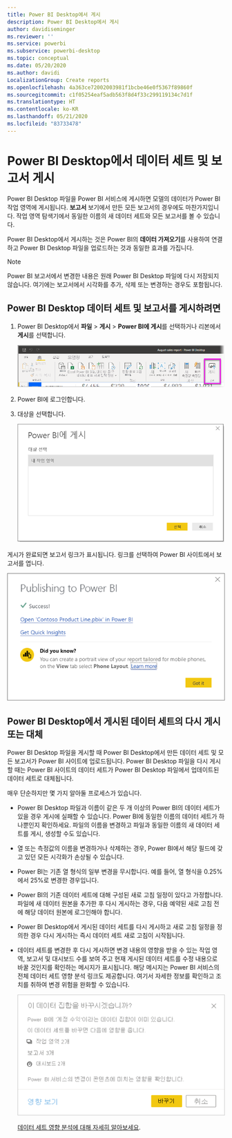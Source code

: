 ```yaml
---
title: Power BI Desktop에서 게시
description: Power BI Desktop에서 게시
author: davidiseminger
ms.reviewer: ''
ms.service: powerbi
ms.subservice: powerbi-desktop
ms.topic: conceptual
ms.date: 05/20/2020
ms.author: davidi
LocalizationGroup: Create reports
ms.openlocfilehash: 4a363ce72002003981f1bcbe46e0f5367f89860f
ms.sourcegitcommit: c1f05254eaf5adb563f8d4f33c299119134c7d1f
ms.translationtype: HT
ms.contentlocale: ko-KR
ms.lasthandoff: 05/21/2020
ms.locfileid: "83733478"
---
```

# <a name="publish-datasets-and-reports-from-power-bi-desktop"></a>Power BI Desktop에서 데이터 세트 및 보고서 게시
Power BI Desktop 파일을 Power BI 서비스에 게시하면 모델의 데이터가 Power BI 작업 영역에 게시됩니다. **보고서** 보기에서 만든 모든 보고서의 경우에도 마찬가지입니다. 작업 영역 탐색기에서 동일한 이름의 새 데이터 세트와 모든 보고서를 볼 수 있습니다.

Power BI Desktop에서 게시하는 것은 Power BI의 **데이터 가져오기**를 사용하여 연결하고 Power BI Desktop 파일을 업로드하는 것과 동일한 효과를 가집니다.

> [!NOTE]
> Power BI 보고서에서 변경한 내용은 원래 Power BI Desktop 파일에 다시 저장되지 않습니다. 여기에는 보고서에서 시각화를 추가, 삭제 또는 변경하는 경우도 포함됩니다.
> 
> 

## <a name="to-publish-a-power-bi-desktop-dataset-and-reports"></a>Power BI Desktop 데이터 세트 및 보고서를 게시하려면
1. Power BI Desktop에서 **파일** \> **게시** \> **Power BI에 게시**를 선택하거나 리본에서 **게시**를 선택합니다.  

   ![게시 단추](media/desktop-upload-desktop-files/pbid_publish_publishbutton.png)

2. Power BI에 로그인합니다.
3. 대상을 선택합니다.

   ![게시 대상 선택](media/desktop-upload-desktop-files/pbid_publish_select_destination.png)

게시가 완료되면 보고서 링크가 표시됩니다. 링크를 선택하여 Power BI 사이트에서 보고서를 엽니다.

![게시 성공 대화 상자](media/desktop-upload-desktop-files/pbid_publish_success.png)

## <a name="republish-or-replace-a-dataset-published-from-power-bi-desktop"></a>Power BI Desktop에서 게시된 데이터 세트의 다시 게시 또는 대체
Power BI Desktop 파일을 게시할 때 Power BI Desktop에서 만든 데이터 세트 및 모든 보고서가 Power BI 사이트에 업로드됩니다. Power BI Desktop 파일을 다시 게시할 때는 Power BI 사이트의 데이터 세트가 Power BI Desktop 파일에서 업데이트된 데이터 세트로 대체됩니다.

매우 단순하지만 몇 가지 알아둘 프로세스가 있습니다.

* Power BI Desktop 파일과 이름이 같은 두 개 이상의 Power BI의 데이터 세트가 있을 경우 게시에 실패할 수 있습니다. Power BI에 동일한 이름의 데이터 세트가 하나뿐인지 확인하세요. 파일의 이름을 변경하고 파일과 동일한 이름의 새 데이터 세트를 게시, 생성할 수도 있습니다.
* 열 또는 측정값의 이름을 변경하거나 삭제하는 경우, Power BI에서 해당 필드에 갖고 있던 모든 시각화가 손상될 수 있습니다. 
* Power BI는 기존 열 형식의 일부 변경을 무시합니다. 예를 들어, 열 형식을 0.25%에서 25%로 변경한 경우입니다.
* Power BI의 기존 데이터 세트에 대해 구성된 새로 고침 일정이 있다고 가정합니다. 파일에 새 데이터 원본을 추가한 후 다시 게시하는 경우, 다음 예약된 새로 고침 전에 해당 데이터 원본에 로그인해야 합니다.
* Power BI Desktop에서 게시된 데이터 세트를 다시 게시하고 새로 고침 일정을 정의한 경우 다시 게시하는 즉시 데이터 세트 새로 고침이 시작됩니다.
* 데이터 세트를 변경한 후 다시 게시하면 변경 내용의 영향을 받을 수 있는 작업 영역, 보고서 및 대시보드 수를 보여 주고 현재 게시된 데이터 세트를 수정 내용으로 바꿀 것인지를 확인하는 메시지가 표시됩니다. 해당 메시지는 Power BI 서비스의 전체 데이터 세트 영향 분석 링크도 제공합니다. 여기서 자세한 정보를 확인하고 조치를 취하여 변경 위험을 완화할 수 있습니다.

   ![데이터 세트 재게시의 영향에 대한 경고](media/desktop-upload-desktop-files/pbid-dataset-impact-analysis-desktop-warning.png)

   [데이터 세트 영향 분석에 대해 자세히 알아보세요](../collaborate-share/service-dataset-impact-analysis.md).
